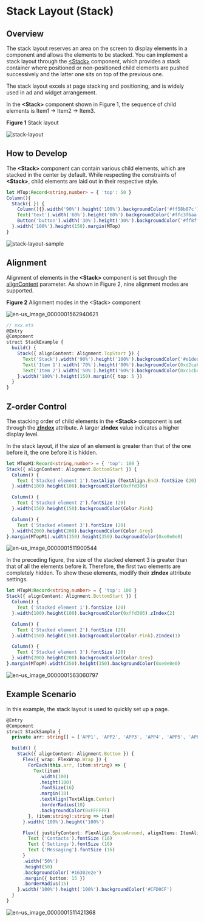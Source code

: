 # Stack Layout (Stack)


## Overview

The stack layout reserves an area on the screen to display elements in a component and allows the elements to be stacked. You can implement a stack layout through the [\<Stack>](../reference/arkui-ts/ts-container-stack.md) component, which provides a stack container where positioned or non-positioned child elements are pushed successively and the latter one sits on top of the previous one.

The stack layout excels at page stacking and positioning, and is widely used in ad and widget arrangement.

In the **\<Stack>** component shown in Figure 1, the sequence of child elements is Item1 -> Item2 -> Item3.


  **Figure 1** Stack layout 

![stack-layout](figures/stack-layout.png)


## How to Develop

The **\<Stack>** component can contain various child elements, which are stacked in the center by default. While respecting the constraints of **\<Stack>**, child elements are laid out in their respective style.



```ts
let MTop:Record<string,number> = { 'top': 50 }
Column(){
  Stack({ }) {
    Column(){}.width('90%').height('100%').backgroundColor('#ff58b87c')
    Text('text').width('60%').height('60%').backgroundColor('#ffc3f6aa')
    Button('button').width('30%').height('30%').backgroundColor('#ff8ff3eb').fontColor('#000')
  }.width('100%').height(150).margin(MTop)
}
```


![stack-layout-sample](figures/stack-layout-sample.png)


## Alignment

Alignment of elements in the **\<Stack>** component is set through the [alignContent](../reference/arkui-ts/ts-appendix-enums.md#alignment) parameter. As shown in Figure 2, nine alignment modes are supported.

  **Figure 2** Alignment modes in the \<Stack> component 

![en-us_image_0000001562940621](figures/en-us_image_0000001562940621.png)

```ts
// xxx.ets
@Entry
@Component
struct StackExample {
  build() {
    Stack({ alignContent: Alignment.TopStart }) {
      Text('Stack').width('90%').height('100%').backgroundColor('#e1dede').align(Alignment.BottomEnd)
      Text('Item 1').width('70%').height('80%').backgroundColor(0xd2cab3).align(Alignment.BottomEnd)
      Text('Item 2').width('50%').height('60%').backgroundColor(0xc1cbac).align(Alignment.BottomEnd)
    }.width('100%').height(150).margin({ top: 5 })
  }
}
```

## Z-order Control

The stacking order of child elements in the **\<Stack>** component is set through the **[zIndex](../reference/arkui-ts/ts-universal-attributes-z-order.md)** attribute. A larger **zIndex** value indicates a higher display level.

  In the stack layout, if the size of an element is greater than that of the one before it, the one before it is hidden.

```ts
let MTopM1:Record<string,number> = { 'top': 100 }
Stack({ alignContent: Alignment.BottomStart }) {
  Column() {
    Text ('Stacked element 1').textAlign (TextAlign.End).fontSize (20)
  }.width(100).height(100).backgroundColor(0xffd306)

  Column() {
    Text ('Stacked element 2').fontSize (20)
  }.width(150).height(150).backgroundColor(Color.Pink)

  Column() {
    Text ('Stacked element 3').fontSize (20)
  }.width(200).height(200).backgroundColor(Color.Grey)
}.margin(MTopM1).width(350).height(350).backgroundColor(0xe0e0e0)
```

![en-us_image_0000001511900544](figures/en-us_image_0000001511900544.png)

In the preceding figure, the size of the stacked element 3 is greater than that of all the elements before it. Therefore, the first two elements are completely hidden. To show these elements, modify their **zIndex** attribute settings.


```ts
let MTopM:Record<string,number> = { 'top': 100 }
Stack({ alignContent: Alignment.BottomStart }) {
  Column() {
    Text ('Stacked element 1').fontSize (20)
  }.width(100).height(100).backgroundColor(0xffd306).zIndex(2)

  Column() {
    Text ('Stacked element 2').fontSize (20)
  }.width(150).height(150).backgroundColor(Color.Pink).zIndex(1)

  Column() {
    Text ('Stacked element 3').fontSize (20)
  }.width(200).height(200).backgroundColor(Color.Grey)
}.margin(MTopM).width(350).height(350).backgroundColor(0xe0e0e0)
```

![en-us_image_0000001563060797](figures/en-us_image_0000001563060797.png)


## Example Scenario

In this example, the stack layout is used to quickly set up a page.


```ts
@Entry
@Component
struct StackSample {
  private arr: string[] = ['APP1', 'APP2', 'APP3', 'APP4', 'APP5', 'APP6', 'APP7', 'APP8'];

  build() {
    Stack({ alignContent: Alignment.Bottom }) {
      Flex({ wrap: FlexWrap.Wrap }) {
        ForEach(this.arr, (item:string) => {
          Text(item)
            .width(100)
            .height(100)
            .fontSize(16)
            .margin(10)
            .textAlign(TextAlign.Center)
            .borderRadius(10)
            .backgroundColor(0xFFFFFF)
        }, (item:string):string => item)
      }.width('100%').height('100%')

      Flex({ justifyContent: FlexAlign.SpaceAround, alignItems: ItemAlign.Center }) {
        Text ('Contacts').fontSize (16)
        Text ('Settings').fontSize (16)
        Text ('Messaging').fontSize (16)
      }
      .width('50%')
      .height(50)
      .backgroundColor('#16302e2e')
      .margin({ bottom: 15 })
      .borderRadius(15)
    }.width('100%').height('100%').backgroundColor('#CFD0CF')
  }
}
```


![en-us_image_0000001511421368](figures/en-us_image_0000001511421368.png)
